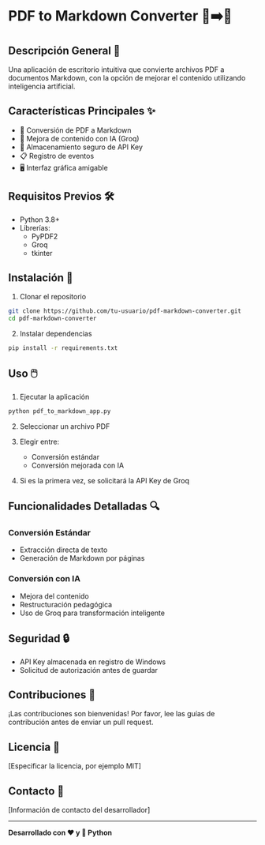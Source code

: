 # PDF to Markdown Converter 📄➡️📝

## Descripción General 🚀

Una aplicación de escritorio intuitiva que convierte archivos PDF a documentos Markdown, con la opción de mejorar el contenido utilizando inteligencia artificial.

## Características Principales ✨

- 📂 Conversión de PDF a Markdown
- 🤖 Mejora de contenido con IA (Groq)
- 🔐 Almacenamiento seguro de API Key
- 📋 Registro de eventos
- 🖥️ Interfaz gráfica amigable

## Requisitos Previos 🛠️

- Python 3.8+
- Librerías:
  - PyPDF2
  - Groq
  - tkinter

## Instalación 💾

1. Clonar el repositorio
```bash
git clone https://github.com/tu-usuario/pdf-markdown-converter.git
cd pdf-markdown-converter
```

2. Instalar dependencias
```bash
pip install -r requirements.txt
```

## Uso 🖱️

1. Ejecutar la aplicación
```bash
python pdf_to_markdown_app.py
```

2. Seleccionar un archivo PDF

3. Elegir entre:
   - Conversión estándar
   - Conversión mejorada con IA

4. Si es la primera vez, se solicitará la API Key de Groq

## Funcionalidades Detalladas 🔍

### Conversión Estándar
- Extracción directa de texto
- Generación de Markdown por páginas

### Conversión con IA
- Mejora del contenido
- Restructuración pedagógica
- Uso de Groq para transformación inteligente

## Seguridad 🔒

- API Key almacenada en registro de Windows
- Solicitud de autorización antes de guardar

## Contribuciones 🤝

¡Las contribuciones son bienvenidas! Por favor, lee las guías de contribución antes de enviar un pull request.

## Licencia 📄

[Especificar la licencia, por ejemplo MIT]

## Contacto 📧

[Información de contacto del desarrollador]

---

**Desarrollado con ❤️ y 🐍 Python**

